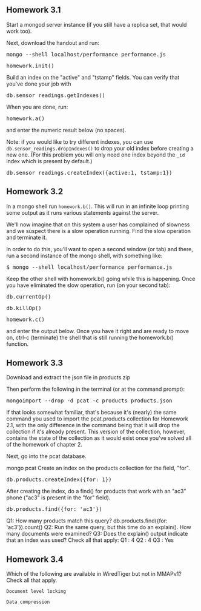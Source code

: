 ## Homework 3.1
Start a mongod server instance (if you still have a replica set, that would work too).

Next, download the handout and run:
<pre>mongo --shell localhost/performance performance.js</pre>
<pre>homework.init()</pre>

Build an index on the "active" and "tstamp" fields. You can verify that you've done your job with
<pre>db.sensor_readings.getIndexes()</pre>

When you are done, run:
<pre>homework.a()</pre>
and enter the numeric result below (no spaces).

Note: if you would like to try different indexes, you can use `db.sensor_readings.dropIndexes()` 
to drop your old index before creating a new one. (For this problem you will only need one index 
beyond the `_id` index which is present by default.)

<pre>db.sensor_readings.createIndex({active:1, tstamp:1})</pre>

## Homework 3.2
In a mongo shell run `homework.b()`. This will run in an infinite loop printing some output as it runs various statements against the server.

We'll now imagine that on this system a user has complained of slowness and we suspect there is a slow operation running. 
Find the slow operation and terminate it.

In order to do this, you'll want to open a second window (or tab) and there, run a second instance of the mongo shell, with something like:

<pre>$ mongo --shell localhost/performance performance.js</pre>
Keep the other shell with homework.b() going while this is happening. Once you have eliminated the slow operation, run (on your second tab):
<pre>db.currentOp()</pre>
<pre>db.killOp()</pre>
<pre>homework.c()</pre>
and enter the output below. Once you have it right and are ready to move on, ctrl-c (terminate) the shell that is still running the homework.b() function.

## Homework 3.3

Download and extract the json file in products.zip

Then perform the following in the terminal (or at the command prompt):
<pre>mongoimport --drop -d pcat -c products products.json</pre>
If that looks somewhat familiar, that's because it's (nearly) the same command you used to import the pcat.products collection for Homework 2.1, with the only difference in the command being that it will drop the collection if it's already present. This version of the collection, however, contains the state of the collection as it would exist once you've solved all of the homework of chapter 2.

Next, go into the pcat database.

mongo pcat
Create an index on the products collection for the field, "for".
<pre>db.products.createIndex({for: 1})</pre>
After creating the index, do a find() for products that work with an "ac3" phone ("ac3" is present in the "for" field).
<pre>db.products.find({for: 'ac3'})</pre>
Q1: How many products match this query?
db.products.find({for: 'ac3'}).count()
Q2: Run the same query, but this time do an explain(). How many documents were examined?
Q3: Does the explain() output indicate that an index was used?
Check all that apply:
Q1 : 4
Q2 : 4
Q3 : Yes

## Homework 3.4
Which of the following are available in WiredTiger but not in MMAPv1? Check all that apply.

`Document level locking`

`Data compression`
